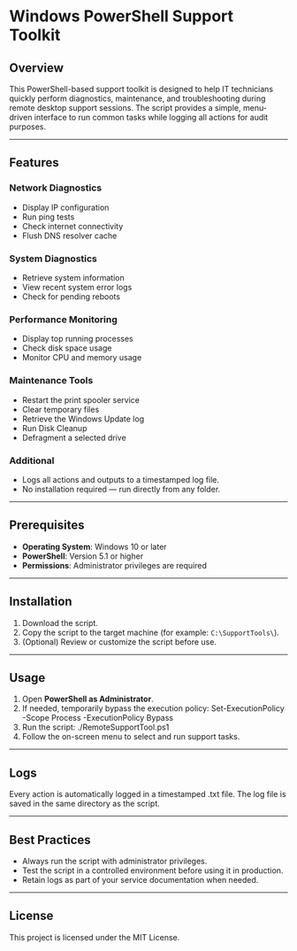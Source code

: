 # Windows PowerShell Support Toolkit

## Overview

This PowerShell-based support toolkit is designed to help IT technicians quickly perform diagnostics, maintenance, and troubleshooting during remote desktop support sessions. The script provides a simple, menu-driven interface to run common tasks while logging all actions for audit purposes.

---

## Features

### Network Diagnostics
- Display IP configuration
- Run ping tests
- Check internet connectivity
- Flush DNS resolver cache

### System Diagnostics
- Retrieve system information
- View recent system error logs
- Check for pending reboots

### Performance Monitoring
- Display top running processes
- Check disk space usage
- Monitor CPU and memory usage

### Maintenance Tools
- Restart the print spooler service
- Clear temporary files
- Retrieve the Windows Update log
- Run Disk Cleanup
- Defragment a selected drive

### Additional
- Logs all actions and outputs to a timestamped log file.
- No installation required — run directly from any folder.

---

## Prerequisites

- **Operating System**: Windows 10 or later
- **PowerShell**: Version 5.1 or higher
- **Permissions**: Administrator privileges are required

---

## Installation

1. Download the script.
2. Copy the script to the target machine (for example: `C:\SupportTools\`).
3. (Optional) Review or customize the script before use.

---

## Usage

1. Open **PowerShell as Administrator**.
2. If needed, temporarily bypass the execution policy: Set-ExecutionPolicy -Scope Process -ExecutionPolicy Bypass
3. Run the script: ./RemoteSupportTool.ps1
4. Follow the on-screen menu to select and run support tasks.

---

## Logs

Every action is automatically logged in a timestamped .txt file.
The log file is saved in the same directory as the script.

---

## Best Practices

- Always run the script with administrator privileges.
- Test the script in a controlled environment before using it in production.
- Retain logs as part of your service documentation when needed.

---

## License

This project is licensed under the MIT License.
